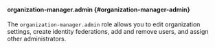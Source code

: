 #### organization-manager.admin {#organization-manager-admin}

The `organization-manager.admin` role allows you to edit organization settings, create identity federations, add and remove users, and assign other administrators.